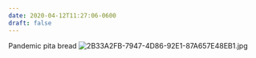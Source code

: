 ```yaml
---
date: 2020-04-12T11:27:06-0600
draft: false
---
```




Pandemic pita bread ![2B33A2FB-7947-4D86-92E1-87A657E48EB1.jpg](https://ianwhitney.micro.blog/uploads/2020/c80f1850d1.jpg)



